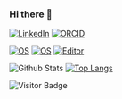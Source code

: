 ### Hi there 👋

[![LinkedIn](https://img.shields.io/badge/LinkedIn-Luo%20Jian-informational?style=flat-square&logo=linkedin&logoColor=white)](https://www.linkedin.com/in/jian-luo-94a706236/)
[![ORCID](https://img.shields.io/badge/ORCID-0000--0002--4521--2125--blue?style=flat-square&logo=orcid&logoColor=white)](https://orcid.org/0000-0002-4521-2125)

[![OS](https://img.shields.io/badge/OS-macOS-informational?style=flat-square&logo=apple&logoColor=white)](https://en.wikipedia.org/wiki/MacOS)
[![OS](https://img.shields.io/badge/OS-Linux-informational?style=flat-square&logo=linux&logoColor=white)](https://en.wikipedia.org/wiki/Linux)
[![Editor](https://img.shields.io/badge/Editor-NeoVim-blue?style=flat-square&logo=neovim&logoColor=white)](https://neovim.io/)

![Github Stats](https://github-readme-stats.vercel.app/api?username=crackedpoly&count_private=true&show_icons=true&include_all_commits=true)
[![Top Langs](https://github-readme-stats-crackedpoly.vercel.app/api/top-langs/?username=crackedpoly&layout=compact&exclude_repo=crackedpoly.github.io)](https://github.com/anuraghazra/github-readme-stats)

![Visitor Badge](https://visitor-badge.laobi.icu/badge?page_id=crackedpoly.crackedpoly)
